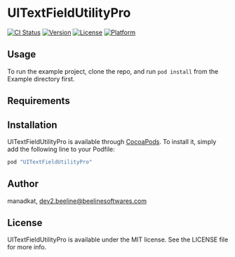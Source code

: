 # UITextFieldUtilityPro

[![CI Status](http://img.shields.io/travis/manadkat/UITextFieldUtilityPro.svg?style=flat)](https://travis-ci.org/manadkat/UITextFieldUtilityPro)
[![Version](https://img.shields.io/cocoapods/v/UITextFieldUtilityPro.svg?style=flat)](http://cocoapods.org/pods/UITextFieldUtilityPro)
[![License](https://img.shields.io/cocoapods/l/UITextFieldUtilityPro.svg?style=flat)](http://cocoapods.org/pods/UITextFieldUtilityPro)
[![Platform](https://img.shields.io/cocoapods/p/UITextFieldUtilityPro.svg?style=flat)](http://cocoapods.org/pods/UITextFieldUtilityPro)

## Usage

To run the example project, clone the repo, and run `pod install` from the Example directory first.

## Requirements

## Installation

UITextFieldUtilityPro is available through [CocoaPods](http://cocoapods.org). To install
it, simply add the following line to your Podfile:

```ruby
pod "UITextFieldUtilityPro"
```

## Author

manadkat, dev2.beeline@beelinesoftwares.com

## License

UITextFieldUtilityPro is available under the MIT license. See the LICENSE file for more info.
